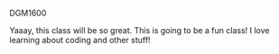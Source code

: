 DGM1600

Yaaay, this class will be so great. 
This is going to be a fun class!
I love learning about coding and other stuff!
